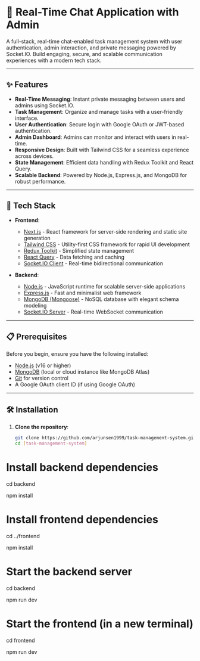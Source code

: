 # 💬 Real-Time Chat Application with Admin

A full-stack, real-time chat-enabled task management system with user authentication, admin interaction, and private messaging powered by Socket.IO. Build engaging, secure, and scalable communication experiences with a modern tech stack.

---

## ✨ Features

- **Real-Time Messaging**: Instant private messaging between users and admins using Socket.IO.
- **Task Management**: Organize and manage tasks with a user-friendly interface.
- **User Authentication**: Secure login with Google OAuth or JWT-based authentication.
- **Admin Dashboard**: Admins can monitor and interact with users in real-time.
- **Responsive Design**: Built with Tailwind CSS for a seamless experience across devices.
- **State Management**: Efficient data handling with Redux Toolkit and React Query.
- **Scalable Backend**: Powered by Node.js, Express.js, and MongoDB for robust performance.

---

## 🚀 Tech Stack

- **Frontend**:
  - [Next.js](https://nextjs.org/) - React framework for server-side rendering and static site generation
  - [Tailwind CSS](https://tailwindcss.com/) - Utility-first CSS framework for rapid UI development
  - [Redux Toolkit](https://redux-toolkit.js.org/) - Simplified state management
  - [React Query](https://react-query.tanstack.com/) - Data fetching and caching
  - [Socket.IO Client](https://socket.io/) - Real-time bidirectional communication

- **Backend**:
  - [Node.js](https://nodejs.org/) - JavaScript runtime for scalable server-side applications
  - [Express.js](https://expressjs.com/) - Fast and minimalist web framework
  - [MongoDB (Mongoose)](https://mongoosejs.com/) - NoSQL database with elegant schema modeling
  - [Socket.IO Server](https://socket.io/) - Real-time WebSocket communication

---


## 📋 Prerequisites

Before you begin, ensure you have the following installed:

- [Node.js](https://nodejs.org/) (v16 or higher)
- [MongoDB](https://www.mongodb.com/) (local or cloud instance like MongoDB Atlas)
- [Git](https://git-scm.com/) for version control
- A Google OAuth client ID (if using Google OAuth)

---

## 🛠️ Installation

1. **Clone the repository**:
   ```bash
   git clone https://github.com/arjunsen1999/task-management-system.git
   cd [task-management-system]

  # Install backend dependencies
  cd backend
  
  npm install

  # Install frontend dependencies
  cd ../frontend
  
  npm install

  # Start the backend server
  cd backend
  
  npm run dev
  
  # Start the frontend (in a new terminal)
  cd frontend
  
  npm run dev
